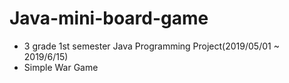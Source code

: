 # Java-mini-board-game
+ 3 grade 1st semester Java Programming Project(2019/05/01 ~ 2019/6/15)
+ Simple War Game
